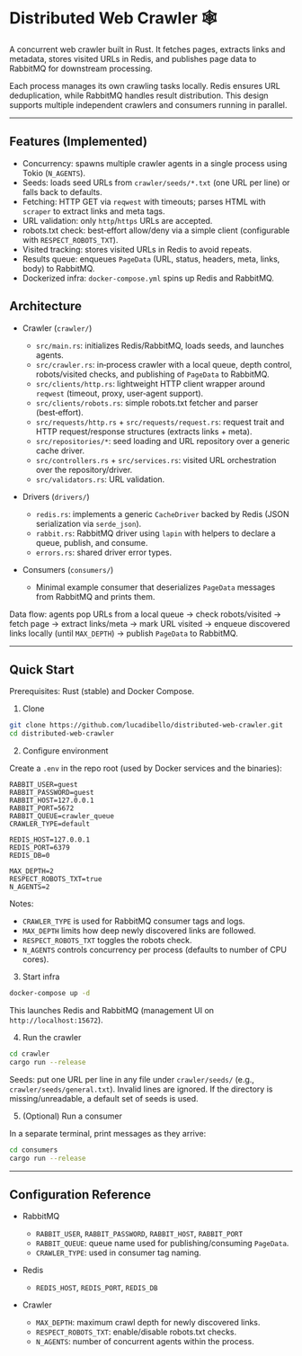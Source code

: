 # Distributed Web Crawler 🕸️

A concurrent web crawler built in Rust. It fetches pages, extracts links and metadata, stores visited URLs in Redis, and publishes page data to RabbitMQ for downstream processing.

Each process manages its own crawling tasks locally. Redis ensures URL deduplication, while RabbitMQ handles result distribution. This design supports multiple independent crawlers and consumers running in parallel.

---

## Features (Implemented)

- Concurrency: spawns multiple crawler agents in a single process using Tokio (`N_AGENTS`).
- Seeds: loads seed URLs from `crawler/seeds/*.txt` (one URL per line) or falls back to defaults.
- Fetching: HTTP GET via `reqwest` with timeouts; parses HTML with `scraper` to extract links and meta tags.
- URL validation: only `http`/`https` URLs are accepted.
- robots.txt check: best‑effort allow/deny via a simple client (configurable with `RESPECT_ROBOTS_TXT`).
- Visited tracking: stores visited URLs in Redis to avoid repeats.
- Results queue: enqueues `PageData` (URL, status, headers, meta, links, body) to RabbitMQ.
- Dockerized infra: `docker-compose.yml` spins up Redis and RabbitMQ.

## Architecture

- Crawler (`crawler/`)
  - `src/main.rs`: initializes Redis/RabbitMQ, loads seeds, and launches agents.
  - `src/crawler.rs`: in‑process crawler with a local queue, depth control, robots/visited checks, and publishing of `PageData` to RabbitMQ.
  - `src/clients/http.rs`: lightweight HTTP client wrapper around `reqwest` (timeout, proxy, user‑agent support).
  - `src/clients/robots.rs`: simple robots.txt fetcher and parser (best‑effort).
  - `src/requests/http.rs` + `src/requests/request.rs`: request trait and HTTP request/response structures (extracts links + meta).
  - `src/repositories/*`: seed loading and URL repository over a generic cache driver.
  - `src/controllers.rs` + `src/services.rs`: visited URL orchestration over the repository/driver.
  - `src/validators.rs`: URL validation.

- Drivers (`drivers/`)
  - `redis.rs`: implements a generic `CacheDriver` backed by Redis (JSON serialization via `serde_json`).
  - `rabbit.rs`: RabbitMQ driver using `lapin` with helpers to declare a queue, publish, and consume.
  - `errors.rs`: shared driver error types.

- Consumers (`consumers/`)
  - Minimal example consumer that deserializes `PageData` messages from RabbitMQ and prints them.

Data flow: agents pop URLs from a local queue → check robots/visited → fetch page → extract links/meta → mark URL visited → enqueue discovered links locally (until `MAX_DEPTH`) → publish `PageData` to RabbitMQ.

---

## Quick Start

Prerequisites: Rust (stable) and Docker Compose.

1. Clone

```bash
git clone https://github.com/lucadibello/distributed-web-crawler.git
cd distributed-web-crawler
```

2. Configure environment

Create a `.env` in the repo root (used by Docker services and the binaries):

```env
RABBIT_USER=guest
RABBIT_PASSWORD=guest
RABBIT_HOST=127.0.0.1
RABBIT_PORT=5672
RABBIT_QUEUE=crawler_queue
CRAWLER_TYPE=default

REDIS_HOST=127.0.0.1
REDIS_PORT=6379
REDIS_DB=0

MAX_DEPTH=2
RESPECT_ROBOTS_TXT=true
N_AGENTS=2
```

Notes:

- `CRAWLER_TYPE` is used for RabbitMQ consumer tags and logs.
- `MAX_DEPTH` limits how deep newly discovered links are followed.
- `RESPECT_ROBOTS_TXT` toggles the robots check.
- `N_AGENTS` controls concurrency per process (defaults to number of CPU cores).

3. Start infra

```bash
docker-compose up -d
```

This launches Redis and RabbitMQ (management UI on `http://localhost:15672`).

4. Run the crawler

```bash
cd crawler
cargo run --release
```

Seeds: put one URL per line in any file under `crawler/seeds/` (e.g., `crawler/seeds/general.txt`). Invalid lines are ignored. If the directory is missing/unreadable, a default set of seeds is used.

5. (Optional) Run a consumer

In a separate terminal, print messages as they arrive:

```bash
cd consumers
cargo run --release
```

---

## Configuration Reference

- RabbitMQ
  - `RABBIT_USER`, `RABBIT_PASSWORD`, `RABBIT_HOST`, `RABBIT_PORT`
  - `RABBIT_QUEUE`: queue name used for publishing/consuming `PageData`.
  - `CRAWLER_TYPE`: used in consumer tag naming.

- Redis
  - `REDIS_HOST`, `REDIS_PORT`, `REDIS_DB`

- Crawler
  - `MAX_DEPTH`: maximum crawl depth for newly discovered links.
  - `RESPECT_ROBOTS_TXT`: enable/disable robots.txt checks.
  - `N_AGENTS`: number of concurrent agents within the process.
